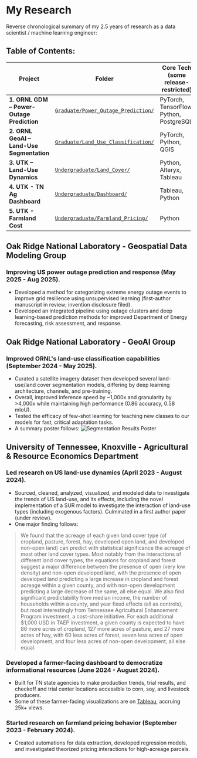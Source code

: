 # My Research
Reverse chronological summary of my 2.5 years of research as a data scientist / machine learning engineer:

## Table of Contents:
| Project | Folder | Core Tech (some release-restricted) |
|---------|-------------------|------------------|
| **1. ORNL GDM – Power-Outage Prediction** | [`Graduate/Power_Outage_Prediction/`](Graduate/Power_Outage_Prediction/) | PyTorch, TensorFlow, Python, PostgreSQL |
| **2. ORNL GeoAI – Land-Use Segmentation** | [`Graduate/Land_Use_Classification/`](Graduate/Land_Use_Classification/) | PyTorch, Python, QGIS |
| **3. UTK – Land-Use Dynamics** | [`Undergraduate/Land_Cover/`](Undergraduate/Land_Cover/) | Python, Alteryx, Tableau |
| **4. UTK - TN Ag Dashboard** | [`Undergraduate/Dashboard/`](Undergraduate/Dashboard/) | Tableau, Python |
| **5. UTK - Farmland Cost** | [`Undergraduate/Farmland_Pricing/`](Undergraduate/Farmland_Pricing/) | Python |

## Oak Ridge National Laboratory - Geospatial Data Modeling Group

### Improving US power outage prediction and response (May 2025 - Aug 2025).
- Developed a method for categorizing extreme energy outage events to improve grid resilience using unsupervised learning (first-author manuscript in review; invention disclosure filed).
- Developed an integrated pipeline using outage clusters and deep learning-based prediction methods for improved Department of Energy forecasting, risk assessment, and response.
  
## Oak Ridge National Laboratory - GeoAI Group

### Improved ORNL's land-use classification capabilities (September 2024 - May 2025).
- Curated a satellite imagery dataset then developed several land-use/land cover segmentation models, differing by deep learning architecture, channels, and pre-training.
- Overall, improved inference speed by ~1,000x and granularity by >4,000x while maintaining high performance (0.86 accuracy, 0.58 mIoU).
- Tested the efficacy of few-shot learning for teaching new classes to our models for fast, critical adaptation tasks.
- A summary poster follows: ![Segmentation Results Poster](Graduate/Land_Use_Classification/Poster.png)

## University of Tennessee, Knoxville - Agricultural & Resource Economics Department

### Led research on US land-use dynamics (April 2023 - August 2024).
- Sourced, cleaned, analyzed, visualized, and modeled data to investigate the trends of US land-use, and its effects, including the novel implementation of a SUR model to investigate the interaction of land-use types (including exogenous factors). Culminated in a first author paper (under review).
- One major finding follows:
> We found that the acreage of each given land cover type (of cropland, pasture, forest, hay, developed open land, and developed non-open land) can predict with statistical significance the acreage of most other land cover types. Most notably from the interactions of different land cover types, the equations for cropland and forest suggest a major difference between the presence of open (very low density) and non-open developed land, with the presence of open developed land predicting a large increase in cropland and forest acreage within a given county, and with non-open development predicting a large decrease of the same, all else equal. We also find significant predictability from median income, the number of households within a county, and year fixed effects (all as controls), but most interestingly from Tennessee Agricultural Enhancement Program investment, a cost-share initiative. For each additional $1,000 USD in TAEP investment, a given county is expected to have 86 more acres of cropland, 127 more acres of pasture, and 27 more acres of hay, with 60 less acres of forest, seven less acres of open development, and four less acres of non-open development, all else equal.

### Developed a farmer-facing dashboard to democratize informational resources (June 2024 - August 2024).
- Built for TN state agencies to make production trends, trial results, and checkoff and trial center locations accessible to corn, soy, and livestock producers.
- Some of these farmer-facing visualizations are on [Tableau](https://public.tableau.com/app/profile/benjamin.koob/vizzes), accruing 25k+ views.

### Started research on farmland pricing behavior (September 2023 - February 2024).
- Created automations for data extraction, developed regression models, and investigated theorized pricing interactions for high-acreage parcels.

